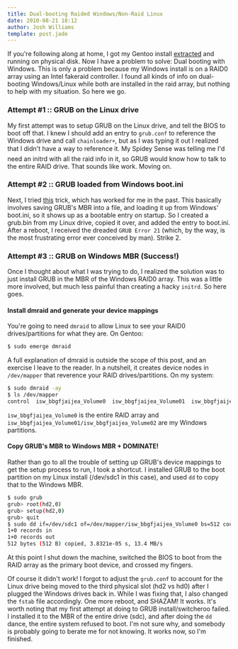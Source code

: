 ```yaml
---
title: Dual-booting Raided Windows/Non-Raid Linux
date: 2010-08-21 18:12
author: Josh Williams
template: post.jade
---
```

If you're following along at home, I got my Gentoo install
[extracted](moving-from-virtualbox-to-physical-disk) and running on physical
disk.  Now I have a problem to solve: Dual booting with Windows.  This is
only a problem because my Windows install is on a RAID0 array using an Intel
fakeraid controller.  I found all kinds of info on dual-booting Windows/Linux
while both are installed in the raid array, but nothing to help with my
situation.  So here we go.

### Attempt #1 :: GRUB on the Linux drive

My first attempt was to setup GRUB on the Linux drive, and tell the BIOS to
boot off that.  I knew I should add an entry to `grub.conf` to reference the
Windows drive and call `chainloader+`, but as I was typing it out I realized
that I didn't have a way to reference it.  My Spidey Sense&#0153; was telling
me I'd need an initrd with all the raid info in it, so GRUB would know how to
talk to the entire RAID drive.  That sounds like work.  Moving on.

### Attempt #2 :: GRUB loaded from Windows boot.ini

Next, I tried [this](http://www.linux.com/archive/feature/113945) trick, which
has worked for me in the past.  This basically involves saving GRUB's MBR into
a file, and loading it up from Windows' boot.ini, so it shows up as a bootable
entry on startup.  So I created a grub.bin from my Linux drive, copied it over,
and added the entry to boot.ini.  After a reboot, I received the dreaded
`GRUB Error 21` (which, by the way, is the most frustrating error ever
conceived by man).  Strike 2.

### Attempt #3 :: GRUB on Windows MBR (Success!)

Once I thought about what I was trying to do, I realized the solution was to
just install GRUB in the MBR of the Windows RAID0 array.  This was a little
more involved, but much less painful than creating a hacky `initrd`.  So here
goes.

#### Install dmraid and generate your device mappings

You're going to need `dmraid` to allow Linux to see your RAID0
drives/partitions for what they are.  On Gentoo:

```bash
$ sudo emerge dmraid
```

A full explanation of dmraid is outside the scope of this post, and an exercise
I leave to the reader.  In a nutshell, it creates device nodes in `/dev/mapper`
that reverence your RAID drives/partitions.  On my system:

```bash
$ sudo dmraid -ay
$ ls /dev/mapper
control  isw_bbgfjaijea_Volume0  isw_bbgfjaijea_Volume01  isw_bbgfjaijea_Volume02
```

`isw_bbgfjaijea_Volume0` is the entire RAID array and
`isw_bbgfjaijea_Volume01/isw_bbgfjaijea_Volume02` are my Windows partitions.

#### Copy GRUB's MBR to Windows MBR + DOMINATE!

Rather than go to all the trouble of setting up GRUB's device mappings to get
the setup process to run, I took a shortcut.  I installed GRUB to the boot
partition on my Linux install (/dev/sdc1 in this case), and used `dd` to copy
that to the Windows MBR.

```bash
$ sudo grub
grub> root(hd2,0)
grub> setup(hd2,0)
grub> quit
$ sudo dd if=/dev/sdc1 of=/dev/mapper/isw_bbgfjaijea_Volume0 bs=512 count=1
1+0 records in
1+0 records out
512 bytes (512 B) copied, 3.8321e-05 s, 13.4 MB/s
```

At this point I shut down the machine, switched the BIOS to boot from the RAID
array as the primary boot device, and crossed my fingers.

Of course it didn't work!  I forgot to adjust the `grub.conf` to account for
the Linux drive being moved to the third physical slot (hd2 vs hd0) after I
plugged the Windows drives back in.  While I was fixing that, I also changed
the `fstab` file accordingly.  One more reboot, and SHAZAM!  It works.  It's
worth noting that my first attempt at doing to GRUB install/switcheroo
failed.  I installed it to the MBR of the entire drive (sdc), and after doing
the `dd` dance, the entire system refused to boot.  I'm not sure why, and
somebody is probably going to berate me for not knowing.  It works now,
so I'm finished.
